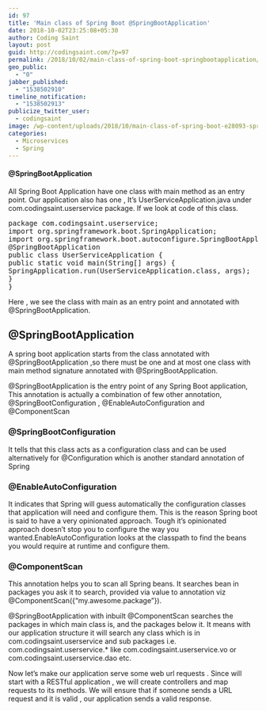 ```yaml
---
id: 97
title: 'Main class of Spring Boot @SpringBootApplication'
date: 2018-10-02T23:25:08+05:30
author: Coding Saint
layout: post
guid: http://codingsaint.com/?p=97
permalink: /2018/10/02/main-class-of-spring-boot-springbootapplication/
geo_public:
  - "0"
jabber_published:
  - "1538502910"
timeline_notification:
  - "1538502913"
publicize_twitter_user:
  - codingsaint
image: /wp-content/uploads/2018/10/main-class-of-spring-boot-e28093-springbootapplication.png
categories:
  - Microservices
  - Spring
---
```

#### @SpringBootApplication

All Spring Boot Application have one class with main method as an entry point. Our application also has one , It’s UserServiceApplication.java under com.codingsaint.userservice package. If we look at code of this class.

<pre class="brush: java; title: ; notranslate" title="">package com.codingsaint.userservice;
import org.springframework.boot.SpringApplication;
import org.springframework.boot.autoconfigure.SpringBootApplication;
@SpringBootApplication
public class UserServiceApplication {
public static void main(String[] args) {
SpringApplication.run(UserServiceApplication.class, args);
}
}
</pre>

Here , we see the class with main as an entry point and annotated with @SpringBootApplication.

## @SpringBootApplication

A spring boot application starts from the class annotated with @SpringBootApplication ,so there must be one and at most one class with main method signature annotated with @SpringBootApplication.

@SpringBootApplication is the entry point of any Spring Boot application, This annotation is actually a combination of few other annotation, @SpringBootConfiguration , @EnableAutoConfiguration and @ComponentScan

### @SpringBootConfiguration

It tells that this class acts as a configuration class and can be used alternatively for @Configuration which is another standard annotation of Spring

### @EnableAutoConfiguration

It indicates that Spring will guess automatically the configuration classes that application will need and configure them. This is the reason Spring boot is said to have a very opinionated approach. Tough it’s opinionated approach doesn’t stop you to configure the way you wanted.EnableAutoConfiguration looks at the classpath to find the beans you would require at runtime and configure them.

### @ComponentScan

This annotation helps you to scan all Spring beans. It searches bean in packages you ask it to search, provided via value to annotation viz @ComponentScan({“my.awesome.package”}).

@SpringBootApplication with inbuilt @ComponentScan searches the packages in which main class is, and the packages below it. It means with our application structure it will search any class which is in com.codingsaint.userservice and sub packages i.e. com.codingsaint.userservice.* like com.codingsaint.userservice.vo or com.codingsaint.userservice.dao etc.

Now let’s make our application serve some web url requests . Since will start with a RESTful application , we will create controllers and map requests to its methods. We will ensure that if someone sends a URL request and it is valid , our application sends a valid response.

